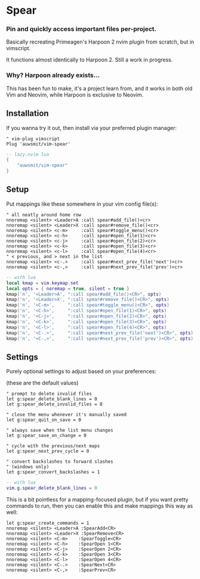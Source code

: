 # Spear

### Pin and quickly access important files per-project.

Basically recreating Primeagen's Harpoon 2 nvim plugin from scratch, but in
vimscript.

It functions almost identically to Harpoon 2. Still a work in progress.

### Why? Harpoon already exists...

This has been fun to make, it's a project learn from, and it works in both
old Vim and Neovim, while Harpoon is exclusive to Neovim.

## Installation

If you wanna try it out, then install via your preferred plugin
manager:

```vim
" vim-plug vimscript
Plug 'auwsmit/vim-spear'
```

```lua
-- lazy.nvim lua
{
    "auwsmit/vim-spear"
}
```

## Setup

Put mappings like these somewhere in your vim config file(s):

```vim
" all neatly around home row
nnoremap <silent> <Leader>A :call spear#add_file()<cr>
nnoremap <silent> <Leader>X :call spear#remove_file()<cr>
nnoremap <silent> <c-m>     :call spear#toggle_menu()<cr>
nnoremap <silent> <c-h>     :call spear#open_file(1)<cr>
nnoremap <silent> <c-j>     :call spear#open_file(2)<cr>
nnoremap <silent> <c-k>     :call spear#open_file(3)<cr>
nnoremap <silent> <c-l>     :call spear#open_file(4)<cr>
" < previous, and > next in the list
nnoremap <silent> <c-.>     :call spear#next_prev_file('next')<cr>
nnoremap <silent> <c-,>     :call spear#next_prev_file('prev')<cr>
```

```lua
-- with lua
local kmap = vim.keymap.set
local opts = { noremap = true, silent = true }
kmap('n', '<Leader>A', ":call spear#add_file()<CR>", opts)
kmap('n', '<Leader>X', ":call spear#remove_file()<CR>", opts)
kmap('n', '<C-m>',     ":call spear#toggle_menu()<CR>", opts)
kmap('n', '<C-h>',     ":call spear#open_file(1)<CR>", opts)
kmap('n', '<C-j>',     ":call spear#open_file(2)<CR>", opts)
kmap('n', '<C-k>',     ":call spear#open_file(3)<CR>", opts)
kmap('n', '<C-l>',     ":call spear#open_file(4)<CR>", opts)
kmap('n', '<C-.>',     ":call spear#next_prev_file('next')<CR>", opts)
kmap('n', '<C-,>',     ":call spear#next_prev_file('prev')<CR>", opts)
```

## Settings

Purely optional settings to adjust based on your preferences:

(these are the default values)

```vim
" prompt to delete invalid files
let g:spear_delete_blank_lines = 0
let g:spear_delete_invalid_files = 0

" close the menu whenever it's manually saved
let g:spear_quit_on_save = 0

" always save when the list menu changes
let g:spear_save_on_change = 0

" cycle with the previous/next maps
let g:spear_next_prev_cycle = 0

" convert backslashes to forward slashes
" (windows only)
let g:spear_convert_backslashes = 1
```

```lua
-- with lua
vim.g.spear_delete_blank_lines = 0
```

This is a bit pointless for a mapping-focused plugin, but if you want pretty
commands to run, then you can enable this and make mappings this way as well:

```vim
let g:spear_create_commands = 1
nnoremap <silent> <Leader>A :SpearAdd<CR>
nnoremap <silent> <Leader>X :SpearRemove<CR>
nnoremap <silent> <C-m>    :SpearToggle<CR>
nnoremap <silent> <C-h>    :SpearOpen 1<CR>
nnoremap <silent> <C-j>    :SpearOpen 2<CR>
nnoremap <silent> <C-k>    :SpearOpen 3<CR>
nnoremap <silent> <C-l>    :SpearOpen 4<CR>
nnoremap <silent> <C-.>    :SpearNext<CR>
nnoremap <silent> <C-,>    :SpearPrev<CR>
```
